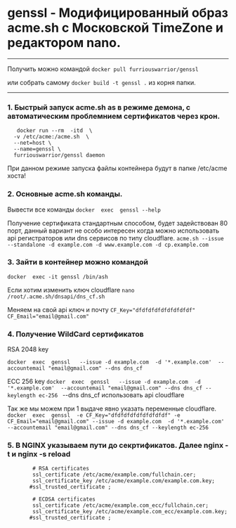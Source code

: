 # genssl - Модифицированный образ acme.sh c Московской TimeZone и редактором nano.

***
Получить можно командой ``docker pull furriouswarrior/genssl``

или собрать самому `` docker build -t genssl . `` из корня папки.
***


### 1. Быстрый запуск  acme.sh as в режиме демона, с автоматическим проблемнием сертификатов через крон.
```
   docker run --rm  -itd  \
  -v /etc/acme:/acme.sh  \ 
  --net=host \
  --name=genssl \
  furriouswarrior/genssl daemon
 ``` 

При данном режиме запуска файлы контейнера будут в папке /etc/acme хоста!
  
### 2. Основные acme.sh команды.
Вывести все команды
`` docker  exec  genssl --help 
``

Получение сертификата стандартным способом, будет задействован 80 порт, данный вариант не особо интересен когда можно использовать api регистраторов или dns сервисов по типу cloudflare.
`` acme.sh --issue --standalone -d example.com -d www.example.com -d cp.example.com
``


### 3. Зайти  в контейнер можно командой
`` docker  exec -it genssl /bin/ash
``

Если хотим изменить ключ cloudflare
``nano /root/.acme.sh/dnsapi/dns_cf.sh
``

Меняем на свой api ключ и почту
``
CF_Key="dfdfdfdfdfdfdfdfdf"
CF_Email="email@gmail.com" 
`` 


### 4. Получение WildCard сертификатов
RSA 2048 key

``docker  exec  genssl   --issue -d example.com  -d '*.example.com'  --accountemail "email@gmail.com" --dns dns_cf
``

ECC 256 key
``docker  exec  genssl   --issue -d example.com  -d '*.example.com'  --accountemail "email@gmail.com" --dns dns_cf --keylength ec-256
``
--dns dns_cf использовать api cloudflare

Так же мы можем при 1 выдаче явно указать переменные cloudflare. <br>
`` docker  exec  genssl  -e CF_Key="dfdfdfdfdfdfdfdfdf" -e CF_Email="email@gmail.com" --issue -d example.com  -d '*.example.com'  --accountemail "email@gmail.com" --dns dns_cf --keylength ec-256
``


### 5. В NGINX указываем пути до секртификатов. Далее nginx -t и nginx -s reload
```
        # RSA certificates
        ssl_certificate /etc/acme/example.com/fullchain.cer;
        ssl_certificate_key /etc/acme/example.com/example.com.key;
       #ssl_trusted_certificate ;

        # ECDSA certificates
        ssl_certificate /etc/acme/example.com_ecc/fullchain.cer;
        ssl_certificate_key /etc/acme/example.com_ecc/example.com.key;
       #ssl_trusted_certificate ;
 ```
